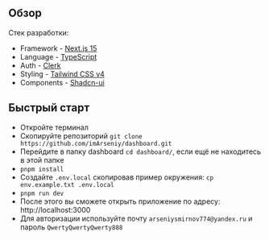 ## Обзор

Стек разработки:

- Framework - [Next.js 15](https://nextjs.org/13)
- Language - [TypeScript](https://www.typescriptlang.org)
- Auth - [Clerk](https://go.clerk.com/ILdYhn7)
- Styling - [Tailwind CSS v4](https://tailwindcss.com)
- Components - [Shadcn-ui](https://ui.shadcn.com)


## Быстрый старт

- Откройте терминал
- Скопируйте репозиторий `git clone https://github.com/imArseniy/dashboard.git`
- Перейдите в папку dashboard `cd dashboard/`, если ещё не находитесь в этой папке
- `pnpm install`
- Создайте `.env.local` скопировав пример окружения: `cp env.example.txt .env.local`
- `pnpm run dev`
- После этого вы сможете открыть приложение по адресу: http://localhost:3000
- Для авторизации используйте почту `arseniysmirnov774@yandex.ru` и пароль `QwertyQwertyQwerty888`
